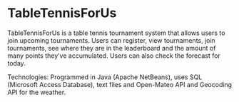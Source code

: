 # TableTennisForUs

TableTennisForUs is a table tennis tournament system that allows users to join upcoming tournaments. Users can register, view tournaments, join tournaments, see where they are in the leaderboard and the amount of many points they’ve accumulated. Users can also check the forecast for today.

Technologies:
Programmed in Java (Apache NetBeans), uses SQL (Microsoft Access Database), text files and Open-Mateo API and Geocoding API for the weather.
